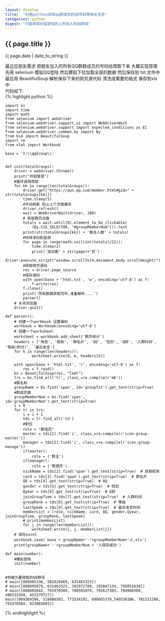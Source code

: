 ```yaml
---
layout: display
title:  "利用pytthon获取qq群成员的QQ号码等相关信息"
categories: python
digest: "只能爬取扫描登陆的人所加入的QQ群组"
---
```

<h2>{{ page.title }}</h2>
<p>{{ page.date | date_to_string }}</p>

最近应朋友需求 把朋友加入的所有QQ群群成员的号码给爬取下来 大概实现原理先用 selenium 模拟QQ登陆 然后模拟下拉加载全部的数据 然后保存到 txt 文件中 最后用 BeautifulSoup 解析保存下来的网页源代码 清洗成需要的格式 保存到xls中  
代码如下:  
{% highlight python %}

    import os
    import time
    import math
    from selenium import webdriver
    from selenium.webdriver.support.ui import WebDriverWait
    from selenium.webdriver.support import expected_conditions as EC
    from selenium.webdriver.common.by import By
    from bs4 import BeautifulSoup
    import re
    from xlwt import Workbook

    base = 'I:\\qqGroup\\'


    def init(totalGroups):
        driver = webdriver.Chrome()
        print("开始登录")
        #循环调用爬取
        for kk in range(len(totalGroups)):
            driver.get("https://qun.qq.com/member.html#gid=" + str(totalGroups[kk]))
            time.sleep(5)
            #手动刷新 防止上个页面缓存
            driver.refresh()
            wait = WebDriverWait(driver, 100)
            # 获取群员总数
            totals = wait.until(EC.element_to_be_clickable(
                (By.CSS_SELECTOR, "#groupMemberNum"))).text
            print(str(totalGroups[kk]) + '群总人数' + totals)
            #持续滚动到底部
            for page in range(math.ceil(int(totals)/21)):
                time.sleep(2)
                print('滚动第' + str(page)+'页')
                driver.execute_script("window.scrollTo(0,document.body.scrollHeight)")
            #获取网页源码
            res = driver.page_source
            #保存源码
            with open(base + 'html.txt', 'w', encoding='utf-8') as f:
                f.write(res)
            f.close()
            print('所有数据获取完毕,准备解析....')
            parser()
        # 关闭浏览器
        driver.quit()

    def parser():
        # 创建一个workbook 设置编码
        workbook = Workbook(encoding='utf-8')
        # 创建一个worksheet
        worksheet = workbook.add_sheet('群员统计')
        headers = ['角色', '昵称', '群名片', 'QQ', '性别', 'Q龄', '入群时间', '等级(积分)', '最后发言']
        for k in range(len(headers)):
                worksheet.write(0, k, headers[k])
        
        with open(base + 'html.txt', 'r', encoding='utf-8') as f:
            res = f.read()
        bs = BeautifulSoup(res, "lxml")
        trs = bs.find_all('tr', class_=re.compile(r'mb'))
        #群名称
        groupName = bs.find('span', id='groupTit').get_text(strip=True)
        #群成员数
        groupMemberNum = bs.find('span', id='groupMemberNum').get_text(strip=True)
        i = 0
        for tr in trs:
            i = i + 1
            tds = tr.find_all('td')
            #职位
            role = "群成员"
            master = tds[2].find('i', class_=re.compile(r'icon-group-master'))
            manager = tds[2].find('i', class_=re.compile(r'icon-group-manage'))
            if(master):
                role = ('群主')
            if(manager):
                role = ('管理员')
            nickName = tds[2].find('span').get_text(strip=True)  # 获取昵称
            card = tds[3].find('span').get_text(strip=True)  # 群名片
            QQ = tds[4].get_text(strip=True)  # QQ
            gender = tds[5].get_text(strip=True)  # 性别
            Qyear = tds[6].get_text(strip=True)  # Q龄
            joinGroupTime = tds[7].get_text(strip=True)  # 入群时间
            groupRank = tds[8].get_text(strip=True)  # 等级
            lastSpeak = tds[9].get_text(strip=True)  # 最后发言时间
            memberList = [role, nickName, card, QQ, gender,Qyear, joinGroupTime, groupRank, lastSpeak]
            # print(memberList)
            for j in range(len(memberList)):
                worksheet.write(i, j, memberList[j])
        # 保存excel
        workbook.save( base + groupName+'-'+groupMemberNum+'人.xls')
        print(groupName+'-'+groupMemberNum + '人保存成功')

    def main(number):
        #模拟登陆
        init(number)


    #参数为要爬取的QQ群号
    # main([808985336, 581829469, 631463323])
    # main([808895878, 631463323, 392972789, 193047134, 795851630])
    # main([808602642, 791970584, 780501079, 791617303, 704968368, 480333358, 451579727])
    main([809369396, 518486503, 773524292, 696665378,540536106, 781221268, 791970584, 823883693])

{% endhighlight %}
